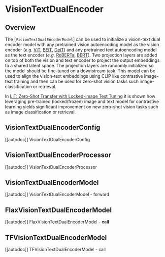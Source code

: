 <!--Copyright 2021 The HuggingFace Team. All rights reserved.

Licensed under the Apache License, Version 2.0 (the "License"); you may not use this file except in compliance with
the License. You may obtain a copy of the License at

http://www.apache.org/licenses/LICENSE-2.0

Unless required by applicable law or agreed to in writing, software distributed under the License is distributed on
an "AS IS" BASIS, WITHOUT WARRANTIES OR CONDITIONS OF ANY KIND, either express or implied. See the License for the
specific language governing permissions and limitations under the License.

⚠️ Note that this file is in Markdown but contain specific syntax for our doc-builder (similar to MDX) that may not be
rendered properly in your Markdown viewer.

-->

# VisionTextDualEncoder

## Overview

The [`VisionTextDualEncoderModel`] can be used to initialize a vision-text dual encoder model with
any pretrained vision autoencoding model as the vision encoder (*e.g.* [ViT](vit), [BEiT](beit), [DeiT](deit)) and any pretrained text autoencoding model as the text encoder (*e.g.* [RoBERTa](roberta), [BERT](bert)). Two projection layers are added on top of both the vision and text encoder to project the output embeddings
to a shared latent space. The projection layers are randomly initialized so the model should be fine-tuned on a
downstream task. This model can be used to align the vision-text embeddings using CLIP like contrastive image-text
training and then can be used for zero-shot vision tasks such image-classification or retrieval.

In [LiT: Zero-Shot Transfer with Locked-image Text Tuning](https://arxiv.org/abs/2111.07991) it is shown how
leveraging pre-trained (locked/frozen) image and text model for contrastive learning yields significant improvement on
new zero-shot vision tasks such as image classification or retrieval.

## VisionTextDualEncoderConfig

[[autodoc]] VisionTextDualEncoderConfig

## VisionTextDualEncoderProcessor

[[autodoc]] VisionTextDualEncoderProcessor

## VisionTextDualEncoderModel

[[autodoc]] VisionTextDualEncoderModel
    - forward

## FlaxVisionTextDualEncoderModel

[[autodoc]] FlaxVisionTextDualEncoderModel
    - __call__

## TFVisionTextDualEncoderModel

[[autodoc]] TFVisionTextDualEncoderModel
    - call
